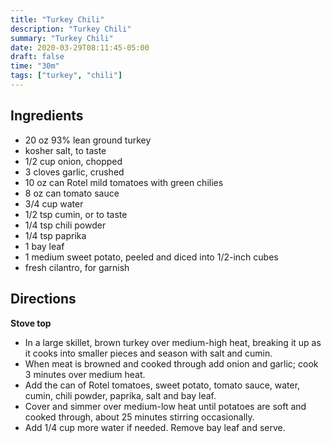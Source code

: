 ```yaml
---
title: "Turkey Chili"
description: "Turkey Chili"
summary: "Turkey Chili"
date: 2020-03-29T08:11:45-05:00
draft: false
time: "30m"
tags: ["turkey", "chili"]
---
```


## Ingredients

- 20 oz 93% lean ground turkey
- kosher salt, to taste
- 1/2 cup onion, chopped
- 3 cloves garlic, crushed
- 10 oz can Rotel mild tomatoes with green chilies
- 8 oz can tomato sauce
- 3/4 cup water
- 1/2 tsp cumin, or to taste
- 1/4 tsp chili powder
- 1/4 tsp paprika
- 1 bay leaf
- 1 medium sweet potato, peeled and diced into 1/2-inch cubes
- fresh cilantro, for garnish

## Directions

**Stove top**

- In a large skillet, brown turkey over medium-high heat, breaking it up as it cooks into smaller pieces and season with salt and cumin.
- When meat is browned and cooked through add onion and garlic; cook 3 minutes over medium heat.
- Add the can of Rotel tomatoes, sweet potato, tomato sauce, water, cumin, chili powder, paprika, salt and bay leaf.
- Cover and simmer over medium-low heat until potatoes are soft and cooked through, about 25 minutes stirring occasionally.
- Add 1/4 cup more water if needed. Remove bay leaf and serve.

